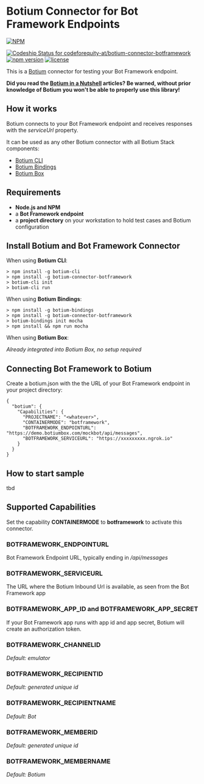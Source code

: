 # Botium Connector for Bot Framework Endpoints

[![NPM](https://nodei.co/npm/botium-connector-botframework.png?downloads=true&downloadRank=true&stars=true)](https://nodei.co/npm/botium-connector-botframework/)

[![Codeship Status for codeforequity-at/botium-connector-botframework](https://app.codeship.com/projects/b026e4e0-f835-4c2f-8905-1e36d8d6e022/status?branch=master)](https://app.codeship.com/projects/419747)
[![npm version](https://badge.fury.io/js/botium-connector-botframework.svg)](https://badge.fury.io/js/botium-connector-botframework)
[![license](https://img.shields.io/github/license/mashape/apistatus.svg)]()

This is a [Botium](https://github.com/codeforequity-at/botium-core) connector for testing your Bot Framework endpoint.

__Did you read the [Botium in a Nutshell](https://medium.com/@floriantreml/botium-in-a-nutshell-part-1-overview-f8d0ceaf8fb4) articles? Be warned, without prior knowledge of Botium you won't be able to properly use this library!__

## How it works
Botium connects to your Bot Framework endpoint and receives responses with the _serviceUrl_ property.

It can be used as any other Botium connector with all Botium Stack components:
* [Botium CLI](https://github.com/codeforequity-at/botium-cli/)
* [Botium Bindings](https://github.com/codeforequity-at/botium-bindings/)
* [Botium Box](https://www.botium.at)

## Requirements
* **Node.js and NPM**
* a **Bot Framework endpoint**
* a **project directory** on your workstation to hold test cases and Botium configuration

## Install Botium and Bot Framework Connector

When using __Botium CLI__:

```
> npm install -g botium-cli
> npm install -g botium-connector-botframework
> botium-cli init
> botium-cli run
```

When using __Botium Bindings__:

```
> npm install -g botium-bindings
> npm install -g botium-connector-botframework
> botium-bindings init mocha
> npm install && npm run mocha
```

When using __Botium Box__:

_Already integrated into Botium Box, no setup required_

## Connecting Bot Framework to Botium

Create a botium.json with the the URL of your Bot Framework endpoint in your project directory:

```
{
  "botium": {
    "Capabilities": {
      "PROJECTNAME": "<whatever>",
      "CONTAINERMODE": "botframework",
      "BOTFRAMEWORK_ENDPOINTURL": "https://demo.botiumbox.com/mockbot/api/messages",
      "BOTFRAMEWORK_SERVICEURL": "https://xxxxxxxxx.ngrok.io"
    }
  }
}
```

## How to start sample

tbd

## Supported Capabilities

Set the capability __CONTAINERMODE__ to __botframework__ to activate this connector.

### BOTFRAMEWORK_ENDPOINTURL
Bot Framework Endpoint URL, typically ending in _/api/messages_

### BOTFRAMEWORK_SERVICEURL
The URL where the Botium Inbound Url is available, as seen from the Bot Framework app

### BOTFRAMEWORK_APP_ID and BOTFRAMEWORK_APP_SECRET
If your Bot Framework app runs with app id and app secret, Botium will create an authorization token.

### BOTFRAMEWORK_CHANNELID
_Default: emulator_

### BOTFRAMEWORK_RECIPIENTID
_Default: generated unique id_

### BOTFRAMEWORK_RECIPIENTNAME
_Default: Bot_

### BOTFRAMEWORK_MEMBERID
_Default: generated unique id_

### BOTFRAMEWORK_MEMBERNAME
_Default: Botium_
